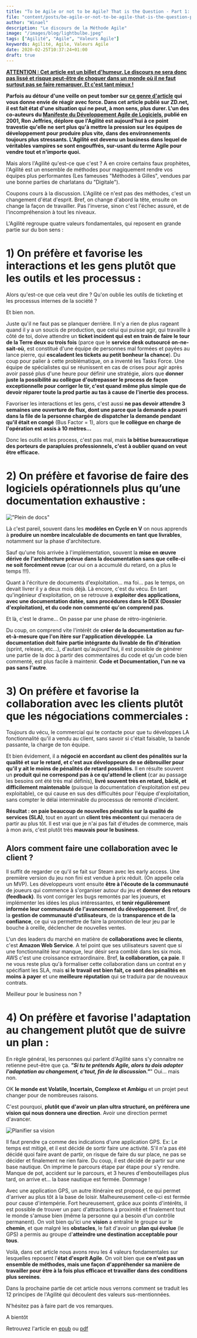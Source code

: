 ```yaml
---
title: "To be Agile or not to be Agile? That is the Question - Part 1: Les Valeurs de l'Agilité"
file: "content/posts/be-agile-or-not-to-be-agile-that-is-the-question-part-1-les-valeurs-de-lagilite.md"
author: "Winael"
description: "Le discours de la Méthode Agile"
image: "/images/blog/lightbulbe.jpeg"
tags: ["Agilité", "Agile", "Valeurs Agile"]
keywords: Agilité, Agile, Valeurs Agile
date: 2020-02-25T10:37:24+01:00
draft: true
---
```



**<u>ATTENTION : Cet article est un billet d'humeur. Le discours ne sera donc
pas lissé et risque peut-être de choquer dans un monde où il ne faut surtout pas
se faire remarquer. Et c'est tant mieux !</u>**

**Parfois au détour d'une veille on peut tomber sur [ce genre d'article][1] qui
vous donne envie de réagir avec force. Dans cet article publié sur ZD.net, il
est fait état d'une situation qui ne peut, à mon sens, plus durer. L'un des
co-auteurs du [Manifeste du Développement Agile de Logiciels][2], publié en 2001,
Ron Jeffries, déplore que l'Agilité est aujourd'hui à ce point travestie qu'elle
ne sert plus qu'à mettre la pression sur les équipes de développement pour
produire plus vite, dans des environnements toujours plus stressants. L'Agilité
est devenu un business dans lequel de véritables vampires se sont engouffrés,
sur-usant du terme Agile pour vendre tout et n'importe quoi.**

Mais alors l'Agilité qu'est-ce que c'est ? A en croire certains faux prophètes,
l'Agilité est un ensemble de méthodes pour magiquement rendre vos équipes plus
performantes (Les fameuses "Méthodes à Gilles", vendues par une bonne parties de
charlatans du "Digitale").

Coupons cours à la discussion. L'Agilité ce n'est pas des méthodes, c'est un
changement d'état d'esprit. Bref, on change d'abord la tête, ensuite on change
la façon de travailler. Pas l'inverse, sinon c'est l'échec assuré, et de
l'incompréhension à tout les niveaux.

L'Agilité regroupe quatre valeurs fondamentales, qui reposent en grande partie
sur du bon sens :

# 1) On préfère et favorise les interactions et les gens plutôt que les outils et les processus :

Alors qu'est-ce que cela veut dire ? Qu'on oublie les outils de ticketing et les
processus internes de la société ?

Et bien non.

Juste qu'il ne faut pas se planquer derrière. Il n'y a rien de plus rageant
quand il y a un soucis de production, que celui qui puisse agir, qui travaille à
côté de toi, doive attendre un **ticket incident qui est en train de faire le
tour de la Terre deux ou trois fois** (parce que le **service desk outsourcé
on-ne-sait-où**, est constitué d'une équipe de personnes mal formées et payées
au lance pierre, qui **escaladent les tickets au petit bonheur la chance**). Du
coup pour palier à cette problématique, on a inventé les Tasks Force. Une équipe
de spécialistes qui se réunissent en cas de crises pour agir après avoir passé
plus d'une heure pour définir une stratégie, alors que **donner juste la
possibilité au collègue d'outrepasser le process de façon exceptionnelle pour
corriger le tir, c'est quand même plus simple que de devoir réparer toute la
prod partie au tas à cause de l'inertie des process.**

Favoriser les interactions et les gens, c'est aussi **ne pas devoir attendre 3
semaines une ouverture de flux, dont une parce que la demande a pourri dans la
file de la personne chargée de dispatcher la demande pendant qu'il était en
congé** (Bus Factor = 1), alors que **le collègue en charge de l'opération est
assis à 10 mètres...**

Donc les outils et les process, c'est pas mal, mais **la bêtise bureaucratique
des porteurs de parapluies professionnels, c'est à oublier quand on veut être
efficace.**

# 2) On préfère et favorise de faire des logiciels opérationnels plus qu’une documentation exhaustive :

!["Plein de docs"][3]

Là c'est pareil, souvent dans les **modèles en Cycle en V** on nous apprends à
**produire un nombre incalculable de documents en tant que livrables**,
notamment sur la phase d'architecture.

Sauf qu'une fois arrivée à l'implémentation, souvent la **mise en œuvre dérive
de l'architecture prévue dans la documentation sans que celle-ci ne soit
forcément revue** (car oui on a accumulé du retard, on a plus le temps !!!).

Quant à l'écriture de documents d'exploitation... ma foi... pas le temps, on
devait livrer il y a deux mois déjà. Là encore, c'est du vécu. En tant
qu'ingénieur d'exploitation, on se retrouve à **exploiter des applications, avec
une documentation datée, sans procédures dans le DEX (Dossier d'exploitation),
et du code non commenté qu'on comprend pas**.

Et là, c'est le drame... On passe par une phase de rétro-ingénierie.

Du coup, on comprend vite l'intérêt de **créer de la documentation au
fur-et-à-mesure que l'on itère sur l'application développée**. **La
documentation doit faire partie intégrante du livrable de fin d'itération**
(sprint, release, etc...), d'autant qu'aujourd'hui, il est possible de générer
une partie de la doc à partir des commentaires du code et qu'un code bien
commenté, est plus facile à maintenir. **Code et Documentation, l'un ne va pas
sans l'autre**.

# 3) On préfère et favorise la collaboration avec les clients plutôt que les négociations commerciales :

Toujours du vécu, le commercial qui te contacte pour que tu développes LA
fonctionnalité qu'il a vendu au client, sans savoir si c'était faisable,
ta bande passante, la charge de ton équipe.

Et bien évidement, il a **négocié en accordant au client des pénalités sur la
qualité et sur le retard, et c'est aux développeurs de se débrouiller pour
qu'il y ait le moins de pénalités de retard possibles**. Il en résulte souvent
un **produit qui ne correspond pas à ce qu'attend le client** (car au passage
les besoins ont été très mal définis), **livré souvent très en retard, bâclé, et
difficilement maintenable** (puisque la documentation d'exploitation est peu
exploitable), ce qui cause en sus des difficultés pour l'équipe d'exploitation,
sans compter le délai interminable du processus de remonté d'incident.

**Résultat : on paie beaucoup de nouvelles pénalités sur la qualité de services
(SLA)**, tout en ayant un **client très mécontent** qui menacera de partir au
plus tôt. Il est vrai que je n'ai pas fait d'études de commerce, mais à mon
avis, c'est plutôt très **mauvais pour le business**.

## Alors comment faire une collaboration avec le client ?

Il suffit de regarder ce qu'il se fait sur Steam avec les early access. Une
première version du jeu non fini est vendue à prix réduit. (On appelle cela un
MVP). Les développeurs vont ensuite **être à l'écoute de la communauté** de
joueurs qui commence à s'organiser autour du jeu et **donner des retours
(feedback)**. Ils vont corriger les bugs remontés par les joueurs, et
implémenter les idées les plus intéressantes, et **tenir régulièrement informée
leur communauté de l'avancement du développement**. Bref, de la **gestion de
communauté d'utilisateurs**, de la **transparence et de la confiance**, ce qui va
permettre de faire la promotion de leur jeu par le bouche à oreille, déclencher
de nouvelles ventes.

L'un des leaders du marché en matière de **collaborations avec le clients**,
c'est **Amazon Web Service**. A tel point que ses utilisateurs savent que si une
fonctionnalité leur manque, leur désir sera comblé dans les six mois. AWS c'est
une croissance extraordinaire. Bref, **la collaboration, ça paie**. Il ne vous
reste plus qu'à formaliser cette collaboration dans un contrat en y spécifiant
les SLA, mais **si le travail est bien fait, ce sont des pénalités en moins à
payer** et une **meilleure réputation** qui se traduira par de nouveaux
contrats.

Meilleur pour le business non ?

# 4) On préfère et favorise l'adaptation au changement plutôt que de suivre un plan :

En règle général, les personnes qui parlent d'Agilité sans s'y connaitre ne
retienne peut-être que ça. _**"Si tu te prétends Agile, alors tu dois adopter
l'adaptation au changement, c'tout, fin de la discussion."**_" Oui... mais non.

OK **le monde est Volatile, Incertain, Complexe et Ambigu** et un projet peut
changer pour de nombreuses raisons.

C'est pourquoi, **plutôt que d'avoir un plan ultra structuré, on préférera une
vision qui nous donnera une direction**. Avoir une direction permet d'avancer.

![Planifier sa vision][4]

Il faut prendre ça comme des indications d'une application GPS. Ex: Le temps est
mitigé, et il est décidé de sortir faire une activité. S'il n'a pas été décidé
quoi faire avant de partir, on risque de faire du sur place, ne pas se décider
et finalement ne rien faire. Du coup, il est décidé de partir sur une base
nautique. On imprime le parcours étape par étape pour s'y rendre. Manque de pot,
accident sur le parcours, et 3 heures d'embouteillages plus tard, on arrive
et... la base nautique est fermée. Dommage !

Avec une application GPS, un autre itinéraire est proposé, ce qui permet
d'arriver au plus tôt à la base de loisir. Malheureusement celle-ci est fermée
pour cause d'intempérie. Fort heureusement, grâce aux points d'intérêts, il est
possible de trouver un parc d'attractions à proximité et finalement tout le
monde s'amuse bien (même la personne qui a besoin d'un contrôle permanent). On
voit bien qu'ici une **vision** a entraîné le groupe sur le **chemin**, et que
malgré les **obstacles**, le fait d'avoir un **plan qui évolue** (le GPS) a
permis au groupe d'**atteindre une destination acceptable pour tous**.

Voilà, dans cet article nous avons revu les 4 valeurs fondamentales sur
lesquelles reposent l'**état d'esprit Agile**. On voit bien que **ce n'est pas
un ensemble de méthodes, mais une façon d'appréhender sa manière de travailler
pour être à la fois plus efficace et travailler dans des conditions plus
sereines**.

Dans la prochaine partie de cet article nous verrons comment se traduit les 12
principes de l'Agilité qui découlent des valeurs sus-mentionnées.

N'hésitez pas à faire part de vos remarques.

A bientôt






Retrouvez l'article en [epub] ou [pdf]

[1]: https://www.zdnet.fr/actualites/le-developpement-agile-plus-une-pretention-qu-une-realite-39870168.htm
[2]: https://agilemanifesto.org/
[3]: /images/blog/fullofdoc.jpeg
[4]: /images/blog/mobilemaps.jpeg
[epub]: /epub/be-agile-or-not-to-be-agile-that-is-the-question-part-1-les-valeurs-de-lagilite.epub
[pdf]: /pdf/be-agile-or-not-to-be-agile-that-is-the-question-part-1-les-valeurs-de-lagilite.pdf
